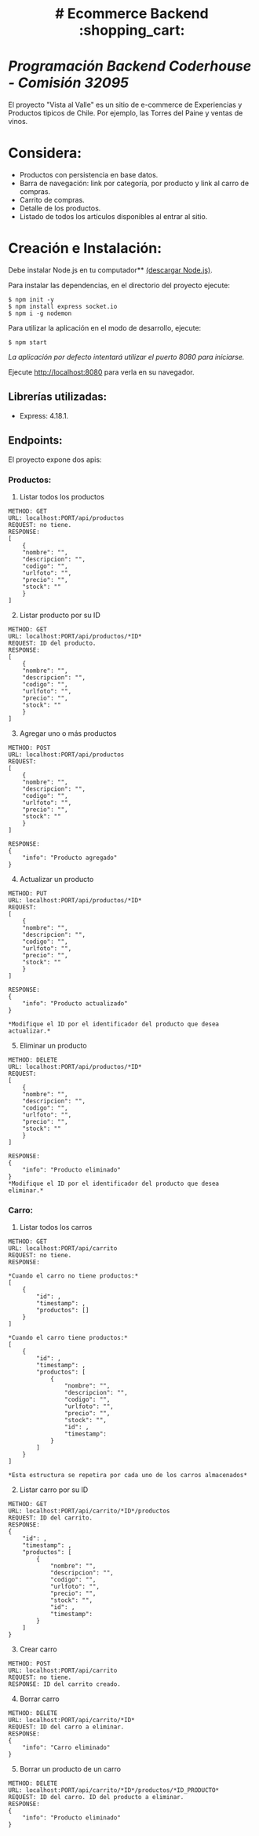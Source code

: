 
<h1 align="center"> # Ecommerce Backend :shopping_cart: </h1>

# *Programación Backend Coderhouse - Comisión 32095*

El proyecto "Vista al Valle" es un sitio de e-commerce de Experiencias y Productos tipicos de Chile. Por ejemplo, las Torres del Paine y ventas de vinos.

# Considera:
- Productos con persistencia en base datos.
- Barra de navegación: link por categoría, por producto y link al carro de compras.
- Carrito de compras.
- Detalle de los productos.
- Listado de todos los artículos disponibles al entrar al sitio.

# Creación e Instalación:

Debe instalar Node.js en tu computador** [(descargar Node.js)](https://nodejs.org/es/download/).

Para instalar las dependencias, en el directorio del proyecto ejecute: 
```
$ npm init -y 
$ npm install express socket.io
$ npm i -g nodemon
```

Para utilizar la aplicación en el modo de desarrollo, ejecute:
```
$ npm start
````
*La aplicación por defecto intentará utilizar el puerto 8080 para iniciarse.*

Ejecute [http://localhost:8080](http://localhost:8080) para verla en su navegador.

## Librerías utilizadas:
- Express: 4.18.1.

## Endpoints:

El proyecto expone dos apis:

### Productos:

1. Listar todos los productos
```
METHOD: GET
URL: localhost:PORT/api/productos
REQUEST: no tiene.
RESPONSE: 
[
    {
    "nombre": "", 
    "descripcion": "",
    "codigo": "",
    "urlfoto": "",
    "precio": "",
    "stock": ""
    }
]
```

2. Listar producto por su ID
```
METHOD: GET
URL: localhost:PORT/api/productos/*ID*
REQUEST: ID del producto.
RESPONSE: 
[
    {
    "nombre": "", 
    "descripcion": "",
    "codigo": "",
    "urlfoto": "",
    "precio": "",
    "stock": ""
    }
]
```

3. Agregar uno o más productos
```
METHOD: POST
URL: localhost:PORT/api/productos
REQUEST: 
[
    {
    "nombre": "", 
    "descripcion": "",
    "codigo": "",
    "urlfoto": "",
    "precio": "",
    "stock": ""
    }
]

RESPONSE: 
{
    "info": "Producto agregado"
}
```

4. Actualizar un producto
```
METHOD: PUT
URL: localhost:PORT/api/productos/*ID*
REQUEST: 
[
    {
    "nombre": "", 
    "descripcion": "",
    "codigo": "",
    "urlfoto": "",
    "precio": "",
    "stock": ""
    }
]

RESPONSE: 
{
    "info": "Producto actualizado"
}

*Modifique el ID por el identificador del producto que desea actualizar.*
```

5. Eliminar un producto
```
METHOD: DELETE
URL: localhost:PORT/api/productos/*ID*
REQUEST: 
[
    {
    "nombre": "", 
    "descripcion": "",
    "codigo": "",
    "urlfoto": "",
    "precio": "",
    "stock": ""
    }
]

RESPONSE: 
{
    "info": "Producto eliminado"
}
*Modifique el ID por el identificador del producto que desea eliminar.*
```

### Carro:

1. Listar todos los carros
```
METHOD: GET
URL: localhost:PORT/api/carrito
REQUEST: no tiene.
RESPONSE: 

*Cuando el carro no tiene productos:*
[
    {
        "id": ,
        "timestamp": ,
        "productos": []
    }
]

*Cuando el carro tiene productos:*
[
    {
        "id": ,
        "timestamp": ,
        "productos": [
            {
                "nombre": "",
                "descripcion": "",
                "codigo": "",
                "urlfoto": "",
                "precio": "",
                "stock": "",
                "id": ,
                "timestamp": 
            }
        ]
    }
]

*Esta estructura se repetira por cada uno de los carros almacenados*
```

2. Listar carro por su ID
```
METHOD: GET
URL: localhost:PORT/api/carrito/*ID*/productos
REQUEST: ID del carrito.
RESPONSE: 
{
    "id": ,
    "timestamp": ,
    "productos": [
        {
            "nombre": "",
            "descripcion": "",
            "codigo": "",
            "urlfoto": "",
            "precio": "",
            "stock": "",
            "id": ,
            "timestamp": 
        }
    ]
}
```

3. Crear carro
```
METHOD: POST
URL: localhost:PORT/api/carrito
REQUEST: no tiene.
RESPONSE: ID del carrito creado.
```

4. Borrar carro
```
METHOD: DELETE
URL: localhost:PORT/api/carrito/*ID*
REQUEST: ID del carro a eliminar.
RESPONSE: 
{
    "info": "Carro eliminado"
}
```


5. Borrar un producto de un carro
```
METHOD: DELETE
URL: localhost:PORT/api/carrito/*ID*/productos/*ID_PRODUCTO*
REQUEST: ID del carro. ID del producto a eliminar.
RESPONSE: 
{
    "info": "Producto eliminado"
}
```





